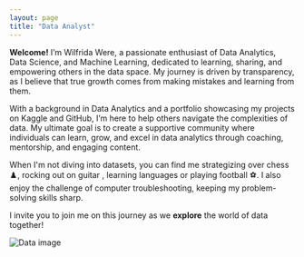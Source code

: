 ```yaml
---
layout: page
title: "Data Analyst" 
---
```


**Welcome!** I’m Wilfrida Were, a passionate enthusiast of Data Analytics, Data Science, and Machine Learning, dedicated to learning, sharing, and empowering others in the data space. My journey is driven by transparency, as I believe that true growth comes from making mistakes and learning from them.

With a background in Data Analytics and a portfolio showcasing my projects on Kaggle and GitHub, I’m here to help others navigate the complexities of data. My ultimate goal is to create a supportive community where individuals can learn, grow, and excel in data analytics through coaching, mentorship, and engaging content.

When I'm not diving into datasets, you can find me strategizing over chess ♟️, rocking out on guitar , learning languages or playing football ⚽️. I also enjoy the challenge of computer troubleshooting, keeping my problem-solving skills sharp.

I invite you to join me on this journey as we **explore** the world of data together!

![Data image](https://www.memecreator.org/static/images/memes/5132283.jpg)
